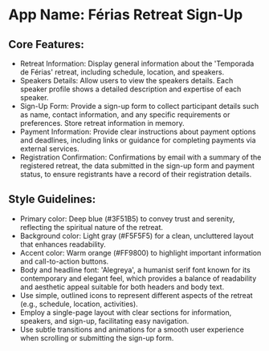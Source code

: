 # **App Name**: Férias Retreat Sign-Up

## Core Features:

- Retreat Information: Display general information about the 'Temporada de Férias' retreat, including schedule, location, and speakers.
- Speakers Details: Allow users to view the speakers details. Each speaker profile shows a detailed description and expertise of each speaker.
- Sign-Up Form: Provide a sign-up form to collect participant details such as name, contact information, and any specific requirements or preferences. Store retreat information in memory.
- Payment Information: Provide clear instructions about payment options and deadlines, including links or guidance for completing payments via external services.
- Registration Confirmation: Confirmations by email with a summary of the registered retreat, the data submitted in the sign-up form and payment status, to ensure registrants have a record of their registration details.

## Style Guidelines:

- Primary color: Deep blue (#3F51B5) to convey trust and serenity, reflecting the spiritual nature of the retreat.
- Background color: Light gray (#F5F5F5) for a clean, uncluttered layout that enhances readability.
- Accent color: Warm orange (#FF9800) to highlight important information and call-to-action buttons.
- Body and headline font: 'Alegreya', a humanist serif font known for its contemporary and elegant feel, which provides a balance of readability and aesthetic appeal suitable for both headers and body text.
- Use simple, outlined icons to represent different aspects of the retreat (e.g., schedule, location, activities).
- Employ a single-page layout with clear sections for information, speakers, and sign-up, facilitating easy navigation.
- Use subtle transitions and animations for a smooth user experience when scrolling or submitting the sign-up form.